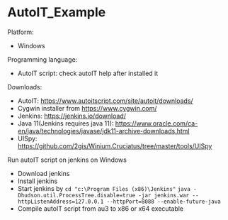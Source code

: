 # AutoIT_Example

Platform:
- Windows

Programming language:
- AutoIT script: check autoIT help after installed it

Downloads:
- AutoIT: https://www.autoitscript.com/site/autoit/downloads/
- Cygwin installer from https://www.cygwin.com/
- Jenkins: https://jenkins.io/download/
- Java 11(Jenkins requires java 11): https://www.oracle.com/ca-en/java/technologies/javase/jdk11-archive-downloads.html
- UISpy: https://github.com/2gis/Winium.Cruciatus/tree/master/tools/UISpy


Run autoIT script on jenkins on Windows
- Download jenkins
- Install jenkins
- Start jenkins by
```cd "c:\Program Files (x86)\Jenkins"```
```java -Dhudson.util.ProcessTree.disable=true -jar jenkins.war --httpListenAddress=127.0.0.1 --httpPort=8088 --enable-future-java```
- Compile autoIT script from au3 to x86 or x64 executable
